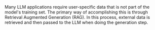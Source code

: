 Many LLM applications require user-specific data that is not part of the model's training set. The primary way of 
accomplishing this is through Retrieval Augmented Generation (RAG). In this process, external data is retrieved and 
then passed to the LLM when doing the generation step.